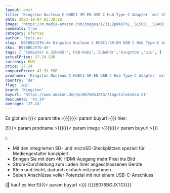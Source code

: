 ```yaml
---
layout: post
title: 'Kingston Nucleum C-HUBC1-SR-EN USB C Hub Type-C Adapter  mit USB 3.0 Schnittstellen  Type-C  Power delivery  zum Laden von anderen Type-C Geräten  USB zur Datenübertragung   Única'
date: 2023-10-07 03:30:28
image: 'https://m.media-amazon.com/images/I/31L2pWAiFnL._SL500_._SL400_.jpg'
comments: true
category: ofertas
author: 'tole.es'
slug: 'B076BGJXTG-de Kingston Nucleum C-HUBC1-SR-EN USB C Hub Type-C Adapter...'
sku: 'B076BGJXTG-de'
tags: [ 'Computer & Zubehör','USB-Hubs','Zubehör','kingston','🇩🇪', ]
actualPrice: 27.24 EUR
currency: EUR
price: 27.24
comparePrice: 47.99 EUR
prodname: 'Kingston Nucleum C-HUBC1-SR-EN USB C Hub Type-C Adapter  mit USB 3.0 Schnittstellen  Type-C  Power delivery  zum Laden von anderen Type-C Geräten  USB zur Datenübertragung   Única'
country: 'de'
flag: '🇩🇪'
brand: 'Kingston'
buyurl: 'https://www.amazon.de/dp/B076BGJXTG/?tag=tolees0ca-21'
descuento: '43.24'
average: '27.24'
---
```


Es gibt ein [{{< param title >}}]({{< param buyurl >}}) hier:

[![{{< param prodname >}}]({{< param image >}})]({{< param buyurl >}})

ℹ️:

- Mit den integrierten SD- und microSD-Steckplätzen speziell für Mediengestalter konzipiert
- Bringen Sie mit dem 4K-HDMI-Ausgang mehr Pixel ins Bild
- Strom-Durchleitung zum Laden Ihrer angeschlossenen Geräte
- Klein und leicht, dadurch einfach mitzunehmen
- Seben Anschlüsse voller Potenzial mit nur einem USB-C-Anschluss

[🛒 kauf es hier!!]({{< param buyurl >}})
{{<world>}}B076BGJXTG{{</world>}}
